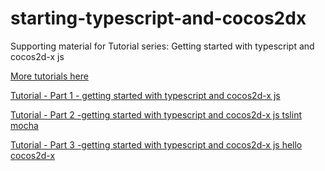 # starting-typescript-and-cocos2dx
Supporting material for Tutorial series: Getting started with typescript and cocos2d-x js 

[More tutorials here](http://dalste.co.uk/tutorials)  

[Tutorial - Part 1 - getting started with typescript and cocos2d-x js](http://dalste.co.uk/tutorial-getting-started-with-typescript-and-cocos2dx-js-part-1)  

[Tutorial - Part 2 -getting started with typescript and cocos2d-x js tslint mocha](http://dalste.co.uk/tutorial-getting-started-typescript-cocos2d-x-js-part-2-tslint-mocha)  

[Tutorial - Part 3 -getting started with typescript and cocos2d-x js hello cocos2d-x](http://dalste.co.uk/tutorial-getting-started-typescript-cocos2d-x-js-part-3-hello-cocos2d-x)  

